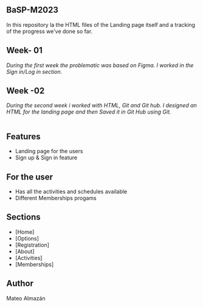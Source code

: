 ## BaSP-M2023
In this repository la the HTML files of the Landing page itself and a tracking of the progress we've done so far.

## Week- 01
*During the first week the problematic was based on Figma. I worked in the Sign in/Log in section.*

## Week -02
*During the second week i worked with HTML, Git and Git hub. I designed an HTML for the landing page and then Saved it in Git Hub using Git.*




```
```

## Features 

* Landing page for the users
* Sign up & Sign in feature

## For the user
* Has all the activities and schedules available
* Different Memberships progams

## Sections
* [Home]
* [Options]
* [Registration]
* [About]
* [Activities]
* [Memberships]

## Author
Mateo Almazán

